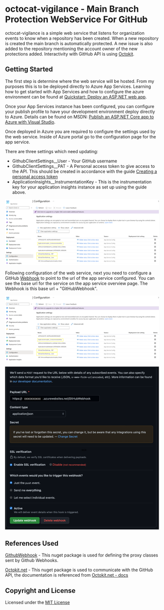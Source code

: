 # octocat-vigilance - Main Branch Protection WebService For GitHub

octocat-vigilance is a simple web service that listens for organization events to know when a repository has been created. When a new repository is created the main branch is automatically protected. A new issue is also added to the repository mentioning the account owner of the new protections added. Interactivity with GitHub API is using [Octokit](https://github.com/octokit/octokit.net/).

## Getting Started

The first step is determine where the web service will be hosted. From my purposes this is to be deployed directly to Azure App Services. Learning how to get started with App Services and how to configure the azure environment can be found at [Quickstart: Deploy an ASP.NET web app](https://docs.microsoft.com/en-us/azure/app-service/quickstart-dotnetcore?tabs=net60&pivots=development-environment-vs).

Once your App Services instance has been configured, you can configure your publish profile to have your development environment deploy directly to Azure. Details can be found on MSDN: [Publish an ASP.NET Core app to Azure with Visual Studio](https://docs.microsoft.com/en-us/aspnet/core/tutorials/publish-to-azure-webapp-using-vs?view=aspnetcore-5.0).

Once deployed in Azure you are required to configure the settings used by the web service. Inside of Azure portal go to the configuration page for the app service.

There are three settings which need updating:

- GithubClientSettings__User - Your GitHub username
- GithubClientSettings__PAT - A Personal access token to give access to the API. This should be created in accordance with the guide [Creating a personal access token](https://docs.github.com/en/authentication/keeping-your-account-and-data-secure/creating-a-personal-access-token)
- ApplicationInsights__InstrumentationKey - This is the instrumentation key for your application insights instance as set up using the guide above.

![Screen of app service configuration settings](https://raw.githubusercontent.com/DhTakeHomeTest/octocat-vigilance/main/assets/AppServiceConfiguration.png?token=AL4AICJ6F73YB5GNJRCRGSTBRY746)

Following configuration of the web service, next you need to configure a GitHub [Webhook](https://developer.github.com/webhooks/) to point to the url of the app service configured. You can see the base url for the service on the app service overview page. The Webhook is this base url + "GitHubWebhook".

![Screenshot of App Service Overview](https://raw.githubusercontent.com/DhTakeHomeTest/octocat-vigilance/main/assets/AppServiceConfiguration.png?token=AL4AICMWWL4R3WEEX422VJDBRZAGG)

![Screenshot of Github Webhooks configuration](https://raw.githubusercontent.com/DhTakeHomeTest/octocat-vigilance/main/assets/GitHubWebHook.png?token=AL4AICPQEE3CTNAG5DTSHOTBRZADC)



## References Used

[GithubWebhook](https://github.com/PromoFaux/GithubWebhook) - This nuget package is used for defining the proxy classes sent by Github Webhooks.

[Octokit.net](https://github.com/octokit/octokit.net) - This nuget package is used to communicate with the GitHub API, the documentation is referenced from [Octokit.net - docs](https://octokitnet.readthedocs.io/en/latest/)

## Copyright and License

Licensed under the [MIT License](https://opensource.org/licenses/MIT)